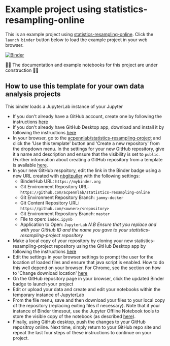 # Example project using statistics-resampling-online

This is an example project using [statistics-resampling-online](https://github.com/acpennlab/statistics-resampling-online/tree/jammy-docker). Click the `launch binder` button below to load the example project in your web browser.

[![Binder](https://mybinder.org/badge.svg)](https://mybinder.org/v2/gh/acpennlab/statistics-resampling-online/jammy-docker?urlpath=git-pull%3Frepo%3Dhttps%253A%252F%252Fgithub.com%252Facpennlab%252Fstatistics-resampling-project%26urlpath%3Dlab%252Ftree%252Fstatistics-resampling-project%252Findex.ipynb%26branch%3Dmaster)

🚧🔧 The documentation and example notebooks for this project are under construction 🔨🚧  

  

## How to use this template for your own data analysis projects

This binder loads a JupyterLab instance of your Jupyter
* If you don't already have a GitHub account, create one by following the instructions [here](https://docs.github.com/en/get-started/onboarding/getting-started-with-your-github-account)
* If you don't already have GitHub Desktop app, download and install it by following the instructions [here](https://docs.github.com/en/desktop/installing-and-authenticating-to-github-desktop/installing-github-desktop)
* In your browser, go to the [acpennlab/statistics-resampling-project](https://github.com/acpennlab/statistics-resampling-project) and click the 'Use this template' button and 'Create a new repository' from the dropdown menu. In the settings for your new GitHub repository, give it a name and description and ensure that the visibility is set to `public`. (Further information about creating a GitHub repository from a template is available [here](https://docs.github.com/en/repositories/creating-and-managing-repositories/creating-a-repository-from-a-template).
* In your new GitHub respoitory, edit the link in the Binder badge using a new URL created with [nbgitpuller](https://nbgitpuller.readthedocs.io/en/latest/link.html?tab=binder) with the following settings: 
  * BinderHub URL: `https://mybinder.org` 
  * Git Environment Repository URL: `https://github.com/acpennlab/statistics-resampling-online` 
  * Git Environment Repository Branch: `jammy-docker`  
  * Git Content Repository URL: `https://github.com/<owner>/<repository>`  
  * Git Environment Repository Branch: `master`  
  * File to open: `index.ipynb`
  * Application to Open: `JupyterLab`
  *N.B Ensure that you replace <owner> and <repository> with your GitHub ID and the name you gave to your statistics-resampling-project repository*
* Make a local copy of your repository by cloning your new statistics-resampling-project repository using the GitHub Desktop app by following the instructions [here](https://docs.github.com/en/desktop/adding-and-cloning-repositories/cloning-a-repository-from-github-to-github-desktop)
* Edit the settings in your browser settings to prompt the user for the location of loaded files and ensure that java script is enabled. How to do this well depend on your browser. For Chrome, see the section on how to 'Change download location' [here](https://support.google.com/chrome/answer/95759?hl=en-GB&co=GENIE.Platform%3DDesktop#zippy=%2Cchange-download-locations) 
* On the GitHub repository page in your browser, click the updated Binder badge to launch your project
* Edit or upload your data and create and edit your notebooks within the temporary instance of JupyterLab
* From the file menu, save and then download your files to your local copy of the repository (replacing exiting files if necessary). Note that if your instance of Binder timesout, use the Jupyter Offline Notebook tools to store the visible copy of the notebook (as described [here](https://github.com/manics/jupyter-offlinenotebook)). 
* Finally, using GitHub desktop, push the changes to your GitHub repositroy online. Next time, simply return to your GitHub repo site and repeat the last four steps of these instructions to continue on your project.
